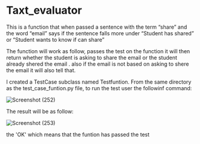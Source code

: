 # Taxt_evaluator
This is a function that when passed a sentence with the term “share” and the word “email” says if the sentence falls more under “Student has shared” or “Student wants to know if can share”

The function will work as follow, passes the test on the function it will then return whether the student is asking to share the email  or the student already shered the email . also if the email is not based on asking to shere the email  it will also tell that.

I created a TestCase subclass named Testfuntion. From the same directory as the test_case_funtion.py file, to run the test user the followinf command:

![Screenshot (252)](https://user-images.githubusercontent.com/90577521/173688901-fed56229-65d1-4a89-95b5-fd9e2bcc40c9.png)

The result will be as follow:

![Screenshot (253)](https://user-images.githubusercontent.com/90577521/173689575-3637d0aa-84a5-43f6-9773-f68a9fce2506.png)


the 'OK' which means that the funtion has passed the test

